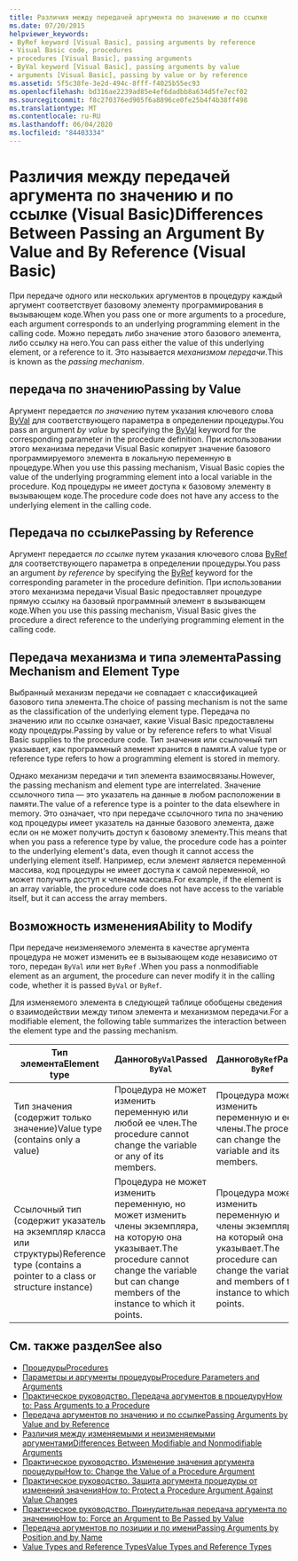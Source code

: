 ```yaml
---
title: Различия между передачей аргумента по значению и по ссылке
ms.date: 07/20/2015
helpviewer_keywords:
- ByRef keyword [Visual Basic], passing arguments by reference
- Visual Basic code, procedures
- procedures [Visual Basic], passing arguments
- ByVal keyword [Visual Basic], passing arguments by value
- arguments [Visual Basic], passing by value or by reference
ms.assetid: 5f5c38fe-3e2d-494c-8fff-f4025b55ec93
ms.openlocfilehash: bd316ae2239ad85e4ef6dadbb8a634d5fe7ecf02
ms.sourcegitcommit: f8c270376ed905f6a8896ce0fe25b4f4b38ff498
ms.translationtype: MT
ms.contentlocale: ru-RU
ms.lasthandoff: 06/04/2020
ms.locfileid: "84403334"
---
```

# <a name="differences-between-passing-an-argument-by-value-and-by-reference-visual-basic"></a><span data-ttu-id="10410-102">Различия между передачей аргумента по значению и по ссылке (Visual Basic)</span><span class="sxs-lookup"><span data-stu-id="10410-102">Differences Between Passing an Argument By Value and By Reference (Visual Basic)</span></span>
<span data-ttu-id="10410-103">При передаче одного или нескольких аргументов в процедуру каждый аргумент соответствует базовому элементу программирования в вызывающем коде.</span><span class="sxs-lookup"><span data-stu-id="10410-103">When you pass one or more arguments to a procedure, each argument corresponds to an underlying programming element in the calling code.</span></span> <span data-ttu-id="10410-104">Можно передать либо значение этого базового элемента, либо ссылку на него.</span><span class="sxs-lookup"><span data-stu-id="10410-104">You can pass either the value of this underlying element, or a reference to it.</span></span> <span data-ttu-id="10410-105">Это называется *механизмом передачи*.</span><span class="sxs-lookup"><span data-stu-id="10410-105">This is known as the *passing mechanism*.</span></span>  
  
## <a name="passing-by-value"></a><span data-ttu-id="10410-106">передача по значению</span><span class="sxs-lookup"><span data-stu-id="10410-106">Passing by Value</span></span>  
 <span data-ttu-id="10410-107">Аргумент передается *по значению* путем указания ключевого слова [ByVal](../../../language-reference/modifiers/byval.md) для соответствующего параметра в определении процедуры.</span><span class="sxs-lookup"><span data-stu-id="10410-107">You pass an argument *by value* by specifying the [ByVal](../../../language-reference/modifiers/byval.md) keyword for the corresponding parameter in the procedure definition.</span></span> <span data-ttu-id="10410-108">При использовании этого механизма передачи Visual Basic копирует значение базового программируемого элемента в локальную переменную в процедуре.</span><span class="sxs-lookup"><span data-stu-id="10410-108">When you use this passing mechanism, Visual Basic copies the value of the underlying programming element into a local variable in the procedure.</span></span> <span data-ttu-id="10410-109">Код процедуры не имеет доступа к базовому элементу в вызывающем коде.</span><span class="sxs-lookup"><span data-stu-id="10410-109">The procedure code does not have any access to the underlying element in the calling code.</span></span>  
  
## <a name="passing-by-reference"></a><span data-ttu-id="10410-110">Передача по ссылке</span><span class="sxs-lookup"><span data-stu-id="10410-110">Passing by Reference</span></span>  
 <span data-ttu-id="10410-111">Аргумент передается *по ссылке* путем указания ключевого слова [ByRef](../../../language-reference/modifiers/byref.md) для соответствующего параметра в определении процедуры.</span><span class="sxs-lookup"><span data-stu-id="10410-111">You pass an argument *by reference* by specifying the [ByRef](../../../language-reference/modifiers/byref.md) keyword for the corresponding parameter in the procedure definition.</span></span> <span data-ttu-id="10410-112">При использовании этого механизма передачи Visual Basic предоставляет процедуре прямую ссылку на базовый программный элемент в вызывающем коде.</span><span class="sxs-lookup"><span data-stu-id="10410-112">When you use this passing mechanism, Visual Basic gives the procedure a direct reference to the underlying programming element in the calling code.</span></span>  
  
## <a name="passing-mechanism-and-element-type"></a><span data-ttu-id="10410-113">Передача механизма и типа элемента</span><span class="sxs-lookup"><span data-stu-id="10410-113">Passing Mechanism and Element Type</span></span>  
 <span data-ttu-id="10410-114">Выбранный механизм передачи не совпадает с классификацией базового типа элемента.</span><span class="sxs-lookup"><span data-stu-id="10410-114">The choice of passing mechanism is not the same as the classification of the underlying element type.</span></span> <span data-ttu-id="10410-115">Передача по значению или по ссылке означает, какие Visual Basic предоставлены коду процедуры.</span><span class="sxs-lookup"><span data-stu-id="10410-115">Passing by value or by reference refers to what Visual Basic supplies to the procedure code.</span></span> <span data-ttu-id="10410-116">Тип значения или ссылочный тип указывает, как программный элемент хранится в памяти.</span><span class="sxs-lookup"><span data-stu-id="10410-116">A value type or reference type refers to how a programming element is stored in memory.</span></span>  
  
 <span data-ttu-id="10410-117">Однако механизм передачи и тип элемента взаимосвязаны.</span><span class="sxs-lookup"><span data-stu-id="10410-117">However, the passing mechanism and element type are interrelated.</span></span> <span data-ttu-id="10410-118">Значение ссылочного типа — это указатель на данные в любом расположении в памяти.</span><span class="sxs-lookup"><span data-stu-id="10410-118">The value of a reference type is a pointer to the data elsewhere in memory.</span></span> <span data-ttu-id="10410-119">Это означает, что при передаче ссылочного типа по значению код процедуры имеет указатель на данные базового элемента, даже если он не может получить доступ к базовому элементу.</span><span class="sxs-lookup"><span data-stu-id="10410-119">This means that when you pass a reference type by value, the procedure code has a pointer to the underlying element's data, even though it cannot access the underlying element itself.</span></span> <span data-ttu-id="10410-120">Например, если элемент является переменной массива, код процедуры не имеет доступа к самой переменной, но может получить доступ к членам массива.</span><span class="sxs-lookup"><span data-stu-id="10410-120">For example, if the element is an array variable, the procedure code does not have access to the variable itself, but it can access the array members.</span></span>  
  
## <a name="ability-to-modify"></a><span data-ttu-id="10410-121">Возможность изменения</span><span class="sxs-lookup"><span data-stu-id="10410-121">Ability to Modify</span></span>  
 <span data-ttu-id="10410-122">При передаче неизменяемого элемента в качестве аргумента процедура не может изменить ее в вызывающем коде независимо от того, передан `ByVal` или нет `ByRef` .</span><span class="sxs-lookup"><span data-stu-id="10410-122">When you pass a nonmodifiable element as an argument, the procedure can never modify it in the calling code, whether it is passed `ByVal` or `ByRef`.</span></span>  
  
 <span data-ttu-id="10410-123">Для изменяемого элемента в следующей таблице обобщены сведения о взаимодействии между типом элемента и механизмом передачи.</span><span class="sxs-lookup"><span data-stu-id="10410-123">For a modifiable element, the following table summarizes the interaction between the element type and the passing mechanism.</span></span>  
  
|<span data-ttu-id="10410-124">Тип элемента</span><span class="sxs-lookup"><span data-stu-id="10410-124">Element type</span></span>|<span data-ttu-id="10410-125">Данного`ByVal`</span><span class="sxs-lookup"><span data-stu-id="10410-125">Passed `ByVal`</span></span>|<span data-ttu-id="10410-126">Данного`ByRef`</span><span class="sxs-lookup"><span data-stu-id="10410-126">Passed `ByRef`</span></span>|  
|------------------|--------------------|--------------------|  
|<span data-ttu-id="10410-127">Тип значения (содержит только значение)</span><span class="sxs-lookup"><span data-stu-id="10410-127">Value type (contains only a value)</span></span>|<span data-ttu-id="10410-128">Процедура не может изменить переменную или любой ее член.</span><span class="sxs-lookup"><span data-stu-id="10410-128">The procedure cannot change the variable or any of its members.</span></span>|<span data-ttu-id="10410-129">Процедура может изменить переменную и ее члены.</span><span class="sxs-lookup"><span data-stu-id="10410-129">The procedure can change the variable and its members.</span></span>|  
|<span data-ttu-id="10410-130">Ссылочный тип (содержит указатель на экземпляр класса или структуры)</span><span class="sxs-lookup"><span data-stu-id="10410-130">Reference type (contains a pointer to a class or structure instance)</span></span>|<span data-ttu-id="10410-131">Процедура не может изменить переменную, но может изменить члены экземпляра, на которую она указывает.</span><span class="sxs-lookup"><span data-stu-id="10410-131">The procedure cannot change the variable but can change members of the instance to which it points.</span></span>|<span data-ttu-id="10410-132">Процедура может изменить переменную и члены экземпляра, на который она указывает.</span><span class="sxs-lookup"><span data-stu-id="10410-132">The procedure can change the variable and members of the instance to which it points.</span></span>|  
  
## <a name="see-also"></a><span data-ttu-id="10410-133">См. также раздел</span><span class="sxs-lookup"><span data-stu-id="10410-133">See also</span></span>

- [<span data-ttu-id="10410-134">Процедуры</span><span class="sxs-lookup"><span data-stu-id="10410-134">Procedures</span></span>](./index.md)
- [<span data-ttu-id="10410-135">Параметры и аргументы процедуры</span><span class="sxs-lookup"><span data-stu-id="10410-135">Procedure Parameters and Arguments</span></span>](./procedure-parameters-and-arguments.md)
- [<span data-ttu-id="10410-136">Практическое руководство. Передача аргументов в процедуру</span><span class="sxs-lookup"><span data-stu-id="10410-136">How to: Pass Arguments to a Procedure</span></span>](./how-to-pass-arguments-to-a-procedure.md)
- [<span data-ttu-id="10410-137">Передача аргументов по значению и по ссылке</span><span class="sxs-lookup"><span data-stu-id="10410-137">Passing Arguments by Value and by Reference</span></span>](./passing-arguments-by-value-and-by-reference.md)
- [<span data-ttu-id="10410-138">Различия между изменяемыми и неизменяемыми аргументами</span><span class="sxs-lookup"><span data-stu-id="10410-138">Differences Between Modifiable and Nonmodifiable Arguments</span></span>](./differences-between-modifiable-and-nonmodifiable-arguments.md)
- [<span data-ttu-id="10410-139">Практическое руководство. Изменение значения аргумента процедуры</span><span class="sxs-lookup"><span data-stu-id="10410-139">How to: Change the Value of a Procedure Argument</span></span>](./how-to-change-the-value-of-a-procedure-argument.md)
- [<span data-ttu-id="10410-140">Практическое руководство. Защита аргумента процедуры от изменений значения</span><span class="sxs-lookup"><span data-stu-id="10410-140">How to: Protect a Procedure Argument Against Value Changes</span></span>](./how-to-protect-a-procedure-argument-against-value-changes.md)
- [<span data-ttu-id="10410-141">Практическое руководство. Принудительная передача аргумента по значению</span><span class="sxs-lookup"><span data-stu-id="10410-141">How to: Force an Argument to Be Passed by Value</span></span>](./how-to-force-an-argument-to-be-passed-by-value.md)
- [<span data-ttu-id="10410-142">Передача аргументов по позиции и по имени</span><span class="sxs-lookup"><span data-stu-id="10410-142">Passing Arguments by Position and by Name</span></span>](./passing-arguments-by-position-and-by-name.md)
- [<span data-ttu-id="10410-143">Value Types and Reference Types</span><span class="sxs-lookup"><span data-stu-id="10410-143">Value Types and Reference Types</span></span>](../data-types/value-types-and-reference-types.md)
